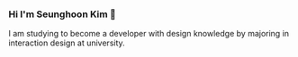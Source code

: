### Hi I'm Seunghoon Kim 👋
I am studying to become a developer with design knowledge by majoring in interaction design at university.

<!--
**seunghoonkim34/seunghoonkim34** is a ✨ _special_ ✨ repository because its `README.md` (this file) appears on your GitHub profile.

Here are some ideas to get you started:


- 🌱 I’m currently learning Swift IOS Programming
- 👯 I’m looking to collaborate on Apple Academy Developer Team
